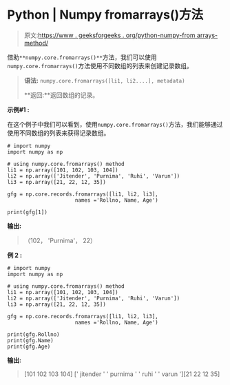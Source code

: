 # Python | Numpy fromarrays()方法

> 原文:[https://www . geeksforgeeks . org/python-numpy-from arrays-method/](https://www.geeksforgeeks.org/python-numpy-fromarrays-method/)

借助`**numpy.core.fromarrays()**`方法，我们可以使用`numpy.core.fromarrays()`方法使用不同数组的列表来创建记录数组。

> **语法:** `numpy.core.fromarrays([li1, li2....], metadata)`
> 
> **返回:**返回数组的记录。

**示例#1 :**

在这个例子中我们可以看到，使用`numpy.core.fromarrays()`方法，我们能够通过使用不同数组的列表来获得记录数组。

```
# import numpy
import numpy as np

# using numpy.core.fromarrays() method
li1 = np.array([101, 102, 103, 104])
li2 = np.array(['Jitender', 'Purnima', 'Ruhi', 'Varun'])
li3 = np.array([21, 22, 12, 35])

gfg = np.core.records.fromarrays([li1, li2, li3],
                      names ='Rollno, Name, Age')

print(gfg[1])
```

**输出:**

> （102， 'Purnima'， 22）

**例 2 :**

```
# import numpy
import numpy as np

# using numpy.core.fromarrays() method
li1 = np.array([101, 102, 103, 104])
li2 = np.array(['Jitender', 'Purnima', 'Ruhi', 'Varun'])
li3 = np.array([21, 22, 12, 35])

gfg = np.core.records.fromarrays([li1, li2, li3],
                      names ='Rollno, Name, Age')

print(gfg.Rollno)
print(gfg.Name)
print(gfg.Age)
```

**输出:**

> [101 102 103 104]
> [' jitender ' ' purnima ' ' ruhi ' ' varun '][21 22 12 35]